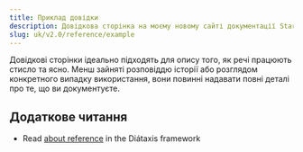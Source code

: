 ```yaml
---
title: Приклад довідки
description: Довідкова сторінка на моєму новому сайті документації Starlight.
slug: uk/v2.0/reference/example
---
```


Довідкові сторінки ідеально підходять для опису того, як речі працюють стисло та ясно.
Менш зайняті розповіддю історії або розглядом конкретного випадку використання, вони повинні надавати повні деталі про те, що ви документуєте.

## Додаткове читання

* Read [about reference](https://diataxis.fr/reference/) in the Diátaxis framework